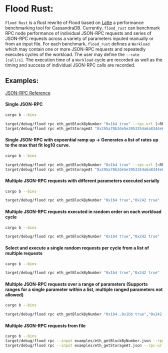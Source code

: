 # Flood Rust:
`Flood Rust` is a Rust rewrite of Flood based on [Latte](https://github.com/pkolaczk/latte) a performance benchmarking tool for CassandraDB. Currently, `flood_rust` can benchmark RPC node performance of individual JSON-RPC requests and series of JSON-RPC requests across a variety of parameters inputed manually or from an input file. For each benchmark, `flood_rust` defines a `Workload` which may contain one or more JSON-RPC requests and repeatedly executes cycles of the workload. The user may define the `--rate  [call/s]`. The execution time of a `Workload` cycle are recorded as well as the timing and success of individual JSON-RPC calls are recorded.

## Examples:

[JSON-RPC Reference](https://ethereum.org/en/developers/docs/apis/json-rpc)

#### Single JSON-RPC
```bash
cargo b --bins

target/debug/flood rpc eth_getBlockByNumber "0x1b4 true" --rpc-url [<RPC_URL>..] --rate 100
target/debug/flood rpc eth_getStorageAt "0x295a70b2de5e3953354a6a8344e616ed314d7251 0x0 latest" --rpc-url [<RPC_URL>..] --rate 100
```

#### Single JSON-RPC with expoential ramp up -> Generates a list of rates up to the max that fit log10 curve.
```bash
cargo b --bins

target/debug/flood rpc eth_getBlockByNumber "0x1b4 true" --rpc-url [<RPC_URL>..] --exp_ramp 5000
target/debug/flood rpc eth_getStorageAt "0x295a70b2de5e3953354a6a8344e616ed314d7251 0x0 latest" --rpc-url [<RPC_URL>..] --exp_ramp 5000
```

#### Multiple JSON-RPC requests with different parameters executed serially
```bash
cargo b --bins

target/debug/flood rpc eth_getBlockByNumber "0x1b4 true","0x242 true" --rpc-url [<RPC_URL>..] --rate 100 --random
```

#### Multiple JSON-RPC requests executed in random order on each workload cycle
```bash
cargo b --bins

target/debug/flood rpc eth_getBlockByNumber "0x1b4 true","0x242 true" --rpc-url [<RPC_URL>..] --rate 100
```

#### Select and execute a single random requests per cycle from a list of multiple requests
```bash
cargo b --bins

target/debug/flood rpc eth_getBlockByNumber "0x1b4 true","0x242 true" --rpc-url [<RPC_URL>..] --rate 100 --choose
```


#### Multiple JSON-RPC requests over a range of parameters (Supports ranges for a single parameter within a list, multiple ranged parameters not allowed)
```bash
cargo b --bins

target/debug/flood rpc eth_getBlockByNumber "0x1b4..0x1bb true","0x242..0x24b true" --rpc-url [<RPC_URL>..] --rate 100
```

#### Multiple JSON-RPC requests from file
```bash
cargo b --bins
target/debug/flood rpc --input examples/eth_getBlockByNumber.json --rpc-url [<RPC_URL>..] --rate 100
target/debug/flood rpc --input examples/eth_getStorageAt.json --rpc-url [<RPC_URL>..] --rate 100
```